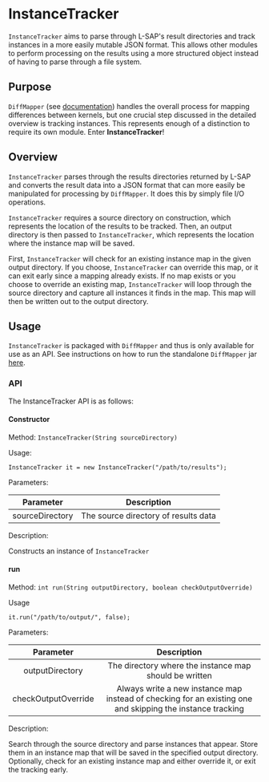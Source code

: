 # InstanceTracker
`InstanceTracker` aims to parse through L-SAP's result directories and track instances in a more easily mutable JSON format. This allows other modules to perform processing on the results using a more structured object instead of having to parse through a file system.

## Purpose
`DiffMapper` (see [documentation](./DiffMapper.md)) handles the overall process for mapping differences between kernels, but one crucial step discussed in the detailed overview is tracking instances. This represents enough of a distinction to require its own module. Enter __InstanceTracker__!

## Overview
`InstanceTracker` parses through the results directories returned by L-SAP and converts the result data into a JSON format that can more easily be manipulated for processing by `DiffMapper`. It does this by simply file I/O operations.

`InstanceTracker` requires a source directory on construction, which represents the location of the results to be tracked. Then, an output directory is then passed to `InstanceTracker`, which represents the location where the instance map will be saved.

First, `InstanceTracker` will check for an existing instance map in the given output directory. If you choose, `InstanceTracker` can override this map, or it can exit early since a mapping already exists. If no map exists or you choose to override an existing map, `InstanceTracker` will loop through the source directory and capture all instances it finds in the map. This map will then be written out to the output directory.

## Usage
`InstanceTracker` is packaged with `DiffMapper` and thus is only available for use as an API. See instructions on how to run the standalone `DiffMapper` jar [here](./DiffMapper.md).

### API
The InstanceTracker API is as follows:
#### Constructor
Method: `InstanceTracker(String sourceDirectory)`

Usage:
```
InstanceTracker it = new InstanceTracker("/path/to/results");
```

Parameters:

| Parameter       | Description                          |
| :-------------: | :----------------------------------: |
| sourceDirectory | The source directory of results data |

Description:

Constructs an instance of `InstanceTracker`

#### run
Method: `int run(String outputDirectory, boolean checkOutputOverride)`

Usage
```
it.run("/path/to/output/", false);
```
Parameters:

| Parameter           | Description                                                                                                |
| :-----------------: | :--------------------------------------------------------------------------------------------------------: |
| outputDirectory     | The directory where the instance map should be written                                                     |
| checkOutputOverride | Always write a new instance map instead of checking for an existing one and skipping the instance tracking |

Description:

Search through the source directory and parse instances that appear. Store them in an instance map that will be saved in the specified output directory. Optionally, check for an existing instance map and either override it, or exit the tracking early.
